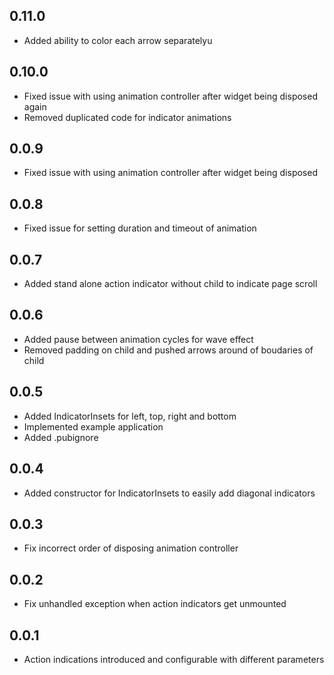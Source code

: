 ## 0.11.0
* Added ability to color each arrow separatelyu

## 0.10.0
* Fixed issue with using animation controller after widget being disposed again
* Removed duplicated code for indicator animations

## 0.0.9
* Fixed issue with using animation controller after widget being disposed

## 0.0.8
* Fixed issue for setting duration and timeout of animation

## 0.0.7
* Added stand alone action indicator without child to indicate page scroll

## 0.0.6
* Added pause between animation cycles for wave effect
* Removed padding on child and pushed arrows around of boudaries of child

## 0.0.5
* Added IndicatorInsets for left, top, right and bottom
* Implemented example application
* Added .pubignore

## 0.0.4
* Added constructor for IndicatorInsets to easily add diagonal indicators

## 0.0.3
* Fix incorrect order of disposing animation controller

## 0.0.2
* Fix unhandled exception when action indicators get unmounted

## 0.0.1
* Action indications introduced and configurable with different parameters